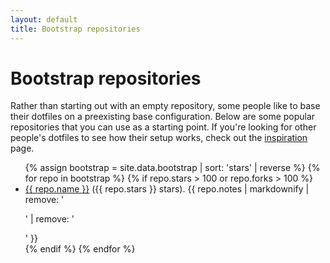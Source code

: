 ```yaml
---
layout: default
title: Bootstrap repositories
---
```


# Bootstrap repositories

Rather than starting out with an empty repository, some people like to base
their dotfiles on a preexisting base configuration. Below are some popular
repositories that you can use as a starting point. If you're looking for other
people's dotfiles to see how their setup works, check out the
[inspiration](/inspiration/) page.

<ul>
{% assign bootstrap = site.data.bootstrap | sort: 'stars' | reverse %}
{% for repo in bootstrap %}
{% if repo.stars > 100 or repo.forks > 100 %}
<li><a href="{{ repo.url }}">{{ repo.name }}</a> ({{ repo.stars }} stars). {{ repo.notes | markdownify | remove: '<p>' | remove: '</p>' }}</li>
{% endif %}
{% endfor %}
</ul>
